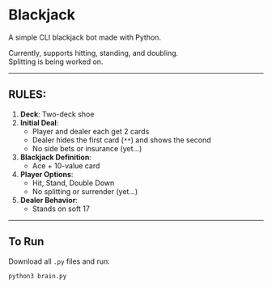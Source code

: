 # Blackjack

A simple CLI blackjack bot made with Python.

Currently, supports hitting, standing, and doubling.  
Splitting is being worked on.  

---

## RULES:

1. **Deck**: Two-deck shoe  
2. **Initial Deal**:  
   - Player and dealer each get 2 cards  
   - Dealer hides the first card (`**`) and shows the second  
   - No side bets or insurance (yet...)  
3. **Blackjack Definition**:  
   - Ace + 10-value card  
4. **Player Options**:  
   - Hit, Stand, Double Down  
   - No splitting or surrender (yet...)  
5. **Dealer Behavior**:  
   - Stands on soft 17  

---

## To Run

Download all `.py` files and run:

```bash
python3 brain.py
